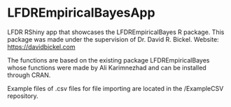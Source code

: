 # LFDREmpiricalBayesApp
LFDR RShiny app that showcases the LFDREmpiricalBayes R package. 
This package was made under the supervision of Dr. David R. Bickel. 
Website: https://davidbickel.com

The functions are based on the existing package LFDREmpiricalBayes whose functions were made by Ali Karimnezhad and can be installed through CRAN. 

Example files of .csv files for file importing are located in the /ExampleCSV repository. 


